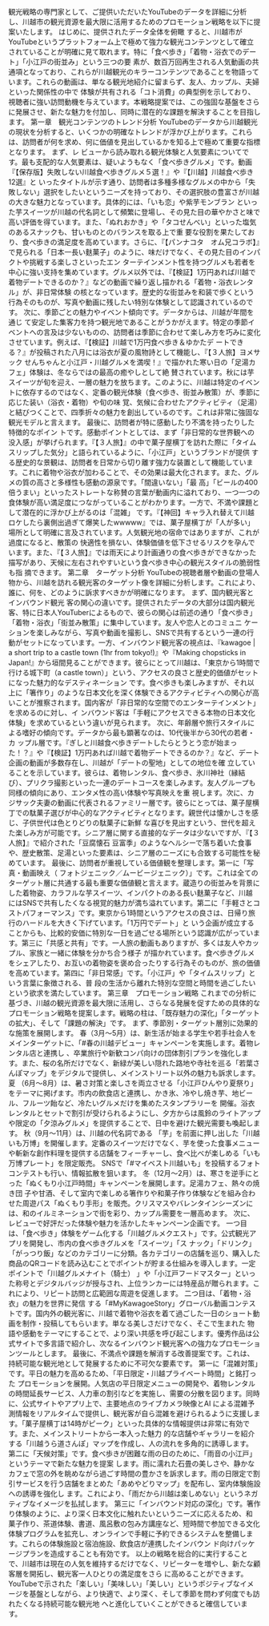 観光戦略の専門家として、ご提供いただいたYouTubeのデータを詳細に分析し、川越市の観光資源を最大限に活用するためのプロモーション戦略を以下に提案いたします。  はじめに、提供されたデータ全体を俯瞰
すると、川越市がYouTubeというプラットフォーム上で極めて強力な観光コンテンツとして確立されていることが明確に見て取れます。特に「食べ歩き」「着物・浴衣でのデート」「小江戸の街並み」という三つの要
素が、数百万回再生される人気動画の共通項となっており、これらが川越観光のキラーコンテンツであることを物語っています。これらの動画は、単なる観光地紹介に留まらず、友人、カップル、夫婦といった関係性の中で
体験が共有される「コト消費」の典型例を示しており、視聴者に強い訪問動機を与えています。本戦略提案では、この強固な基盤をさらに発展させ、新たな魅力を付加し、同時に潜在的な課題を解決することを目指します。
第一章　観光コンテンツのトレンド分析
YouTubeのデータから川越観光の現状を分析すると、いくつかの明確なトレンドが浮かび上がります。これらは、訪問者が何を求め、何に価値を見出しているかを知る上で極めて重要な指標となります。  まず、レ
ビューから読み取れる観光体験と人気要素についてです。最も支配的な人気要素は、疑いようもなく「食べ歩きグルメ」です。動画『【保存版】失敗しない川越食べ歩きグルメ５選！』や『【川越】川越食べ歩き12選』と
いったタイトルが示す通り、訪問者は多種多様なグルメの中から「失敗しない」選択をしたいというニーズを持っており、その選択肢の豊富さが川越の大きな魅力となっています。具体的には、「いも恋」や紫芋モンブラン
といった芋スイーツが川越の代名詞として頻繁に登場し、その見た目の華やかさと味で高い評価を得ています。また、「ぬれおかき」や「タコせんべい」といった塩気のあるスナックも、甘いものとのバランスを取る上で重
要な役割を果たしており、食べ歩きの満足度を高めています。さらに、『【パンナコタ　オム兄コラボ】』で見られる「日本一長い麩菓子」のように、味だけでなく、その見た目のインパクトや挑戦する楽しさといったエン
ターテインメント性を持つグルメも若者を中心に強い支持を集めています。グルメ以外では、『【検証】1万円あれば川越で着物デートできるのか？』などの動画で繰り返し描かれる「着物・浴衣レンタル」が、非日常体験
の核となっています。歴史的な街並みを和装で歩くという行為そのものが、写真や動画に残したい特別な体験として認識されているのです。  次に、季節ごとの魅力やイベント傾向です。データからは、川越が年間を通じ
て安定した集客力を持つ観光地であることがうかがえます。特定の季節イベントへの言及は少ないものの、訪問者は季節に合わせて楽しみ方を巧みに変化させています。例えば、『【検証】川越で1万円食べ歩き＆ゆかたデ
ートできる？』が投稿された八月には浴衣が夏の風物詩として機能し、『【３人旅】ヨメサック せんちゃんと小江戸・川越グルメを満喫！』で描かれた寒い日の「足湯カフェ」体験は、冬ならではの最高の癒やしとして絶
賛されています。秋には芋スイーツが旬を迎え、一層の魅力を放ちます。このように、川越は特定のイベントに依存するのではなく、定番の観光体験（食べ歩き、街並み散策）が、季節に応じた装い（浴衣・着物）や旬の味
覚、気候に合わせたアクティビティ（足湯）と結びつくことで、四季折々の魅力を創出しているのです。これは非常に強固な観光モデルと言えます。  最後に、訪問者が特に感動したり不満を持ったりした特徴的なポイン
トです。感動ポイントとしては、まず「非日常的な世界観への没入感」が挙げられます。『【３人旅】』の中で菓子屋横丁を訪れた際に「タイムスリップした気分」と語られているように、「小江戸」というブランドが提供
する歴史的な景観は、訪問者を日常から切り離す強力な装置として機能しています。これに着物や浴衣が加わることで、その効果は最大化されます。また、グルメの質の高さと多様性も感動の源泉です。「間違いない」「最
高」「ビールの400倍うまい」といったストレートな称賛の言葉が動画内に溢れており、一つ一つの食体験が高い満足度につながっていることがわかります。一方で、不満や課題として潜在的に浮かび上がるのは「混雑」
です。『【神回】キャラ入れ替えて川越ロケしたら裏側出過ぎて爆笑したwwwww』では、菓子屋横丁が「人が多い」場所として明確に言及されています。人気観光地の宿命ではありますが、これが過度になると、散策の
快適性を損ない、体験価値を低下させるリスクを孕んでいます。また、『【３人旅】』では雨天により計画通りの食べ歩きができなかった描写があり、天候に左右されやすいという食べ歩き中心の観光スタイルの脆弱性も指
摘できます。  第二章　ターゲット分析
YouTubeの視聴者層や動画の登場人物から、川越を訪れる観光客のターゲット像を詳細に分析します。これにより、誰に、何を、どのように訴求すべきかが明確になります。  まず、国内観光客とインバウンド観光
客の関心の違いです。提供されたデータの大部分は国内観光客、特に日本人YouTuberによるもので、彼らの関心は前述の通り「食べ歩き」「着物・浴衣」「街並み散策」に集中しています。友人や恋人とのコミュニ
ケーションを楽しみながら、写真や動画を撮影し、SNSで共有するという一連の行動がセットになっています。一方、インバウンド観光客の視点は、『kawagoe | a short trip to a
castle town (1hr from tokyo!)』や『Making chopsticks in
Japan!』から垣間見ることができます。彼らにとって川越は、「東京から1時間で行ける城下町（a castle town）」という、アクセスの良さと歴史的価値がセットになった魅力的なデスティネーション
です。食べ歩きも楽しみますが、それ以上に「箸作り」のような日本文化を深く体験できるアクティビティへの関心が高いことが推察されます。国内客が「非日常的な空間でのエンターテインメント」を求めるのに対し、イ
ンバウンド客は「手軽にアクセスできる本物の日本文化体験」を求めているという違いが見られます。  次に、年齢層や旅行スタイルによる嗜好の傾向です。データから最も顕著なのは、10代後半から30代の若者・カ
ップル層です。『ぎしと川越食べ歩きデートしたらとうとう恋が始まった！？』や『【検証】1万円あれば川越で着物デートできるのか？』など、デート企画の動画が多数存在し、川越が「デートの聖地」としての地位を確
立していることを示しています。彼らは、着物レンタル、食べ歩き、氷川神社（縁結び）、プリクラ撮影といった一連のデートコースを楽しみます。友人グループも同様の傾向にあり、エンタメ性の高い体験や写真映えを重
視します。次に、カジサック夫妻の動画に代表されるファミリー層です。彼らにとっては、菓子屋横丁での駄菓子選びが中心的なアクティビティとなります。親世代は懐かしさを感じ、子供世代は色とりどりの駄菓子に新鮮
な喜びを見出すという、世代を超えた楽しみ方が可能です。シニア層に関する直接的なデータは少ないですが、『【３人旅】』で紹介された「豆腐懐石
豆富季」のようなヘルシーで落ち着いた食事や、歴史散策、足湯といった要素は、シニア層のニーズにも合致する可能性を秘めています。  最後に、訪問者が重視している価値観を整理します。第一に「写真・動画映え（
フォトジェニック／ムービージェニック）」です。これは全てのターゲット層に共通する最も重要な価値観と言えます。蔵造りの街並みを背景にした着物姿、カラフルな芋スイーツ、インパクトのある長い麩菓子など、川越
にはSNSで共有したくなる視覚的魅力が満ち溢れています。第二に「手軽さとコストパフォーマンス」です。東京から1時間というアクセスの良さは、日帰り旅行のハードルを大きく下げています。「1万円でデート」と
いう企画が成立することからも、比較的安価に特別な一日を過ごせる場所という認識が広がっています。第三に「共感と共有」です。一人旅の動画もありますが、多くは友人やカップル、家族と一緒に体験を分かち合う様子
が描かれています。食べ歩きグルメをシェアしたり、お互いの着物姿を褒め合ったりする行為そのものが、旅の価値を高めています。第四に「非日常感」です。「小江戸」や「タイムスリップ」という言葉に象徴される、普
段の生活から離れた特別な空間と時間を過ごしたいという欲求を満たしています。  第三章　プロモーション戦略
これまでの分析に基づき、川越の観光資源を最大限に活用し、さらなる発展を促すための具体的なプロモーション戦略を提案します。戦略の柱は、「既存魅力の深化」「ターゲットの拡大」、そして「課題の解決」です。
まず、季節別・ターゲット層別に効果的な施策を展開します。 春（3月～5月）は、新生活が始まる学生や若手社会人をメインターゲットに、「#春の川越デビュー」キャンペーンを実施します。着物レンタル店と連携し
、卒業旅行や新歓コンパ向けの団体割引プランを強化します。また、桜の名所だけでなく、新緑が美しい隠れた路地や寺社を巡る「若葉さんぽマップ」をデジタルで提供し、メインストリート以外の魅力も訴求します。 夏
（6月～8月）は、暑さ対策と楽しさを両立させる「小江戸ひんやり夏祭り」をテーマに掲げます。市内の飲食店と連携し、かき氷、冷やし焼き芋、地ビール、フルーツ飴など、冷たいグルメだけを集めたスタンプラリーを
開催。浴衣レンタルとセットで割引が受けられるようにし、夕方からは風鈴のライトアップや限定の「夕涼みグルメ」を提供することで、日中を避けた観光需要も喚起します。 秋（9月～11月）は、川越の代名詞である
「芋」を前面に押し出した「川越いも万博」を開催します。定番のスイーツだけでなく、芋を使った食事メニューや斬新な創作料理を提供する店舗をフィーチャーし、食べ比べが楽しめる「いも万博プレート」を限定販売。
SNSで「#マイベスト川越いも」を投稿するフォトコンテストも行い、情報拡散を狙います。 冬（12月～2月）は、寒さを逆手にとった「ぬくもり小江戸時間」キャンペーンを展開します。足湯カフェ、熱々の焼き団
子や甘酒、そして室内で楽しめる箸作りや和菓子作り体験などを組み合わせた周遊パス「ぬくもり手形」を販売。クリスマスやバレンタインシーズンには、和のイルミネーションで街を彩り、カップル需要を一層高めます。
次に、レビューで好評だった体験や魅力を活かしたキャンペーン企画です。 一つ目は、「食べ歩き」体験をゲーム化する「川越グルメクエスト」です。公式観光アプリを開発し、市内の食べ歩きグルメを「スイーツ」「ス
ナック」「ドリンク」「がっつり飯」などのカテゴリーに分類。各カテゴリーの店舗を巡り、購入した商品のQRコードを読み込むことでポイントが貯まる仕組みを導入します。一定ポイントで「川越グルメナイト（騎士）
」や「小江戸フードマスター」といった称号とデジタルバッジが授与され、上位ランカーには特産品が贈られます。これにより、リピート訪問と広範囲な周遊を促進します。 二つ目は、「着物・浴衣」の魅力を世界に発信
する「#MyKawagoeStory」グローバル動画コンテストです。国内外の観光客に、川越で着物や浴衣を着て過ごした一日のショート動画を制作・投稿してもらいます。単なる美しさだけでなく、そこで生まれた
物語や感動をテーマにすることで、より深い共感を呼び起こします。優秀作品は公式サイトで多言語で紹介し、次なるインバウンド観光客への強力なプロモーションツールとします。
最後に、不満点や課題を解消する改善提案です。これは、持続可能な観光地として発展するために不可欠な要素です。 第一に「混雑対策」です。平日の魅力を高めるため、「平日限定・川越プライベート時間」と銘打った
プロモーションを展開。人気店の平日限定メニューの開発や、着物レンタルの時間延長サービス、人力車の割引などを実施し、需要の分散を図ります。同時に、公式サイトやアプリ上で、主要地点のライブカメラ映像とAI
による混雑予測情報をリアルタイムで提供し、観光客が自ら混雑を避けられるように支援します。「菓子屋横丁は14時がピーク」といった具体的な情報提供は非常に有効です。また、メインストリートから一本入った魅力
的な店舗やギャラリーを紹介する「川越うら道さんぽ」マップを作成し、人の流れを多角的に誘導します。 第二に「天候対策」です。食べ歩きが困難な雨の日のために、「雨音の小江戸」というテーマで新たな魅力を提案
します。雨に濡れた石畳の美しさや、静かなカフェで窓の外を眺めながら過ごす時間の豊かさを訴求します。雨の日限定で割引サービスを行う店舗をまとめた「あめやどりマップ」を配布し、室内体験施設への誘導を強化し
ます。これにより、「雨だから川越は楽しめない」というネガティブなイメージを払拭します。 第三に「インバウンド対応の深化」です。箸作り体験のように、より深く日本文化に触れたいというニーズに応えるため、和
菓子作り、茶道体験、書道、風呂敷の包み方講座など、短時間で参加できる文化体験プログラムを拡充し、オンラインで手軽に予約できるシステムを整備します。これらの体験施設と宿泊施設、飲食店が連携したインバウン
ド向けパッケージプランを造成することも有効です。  以上の戦略を総合的に実行することで、川越市は現在の人気を維持するだけでなく、リピーターを増やし、新たな顧客層を開拓し、観光客一人ひとりの満足度をさら
に高めることができます。YouTubeで示された「楽しい」「美味しい」「美しい」というポジティブなイメージを基盤としながら、より快適で、より深く、そして季節を問わず何度でも訪れたくなる持続可能な観光地
へと進化していくことができると確信しています。